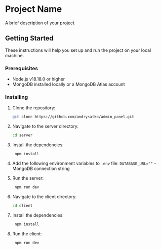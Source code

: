 # Project Name

A brief description of your project.

## Getting Started

These instructions will help you set up and run the project on your local machine.

### Prerequisites

- Node.js v18.18.0 or higher
- MongoDB installed locally or a MongoDB Atlas account

### Installing

1. Clone the repository:

   ```bash
   git clone https://github.com/andrysatko/admin_panel.git
2. Navigate to the server directory:

   ```bash
   cd server
   ```
3. Install the dependencies:
   ```bash
    npm install
    ```
4. Add the following environment variables to `.env` file:
   `DATABASE_URL=""` - MongoDB connection string
5. Run the server:
   ```bash
    npm run dev
    ```
6. Navigate to the client directory:
    ```bash
    cd client
    ```
7. Install the dependencies:
    ```bash
     npm install
     ```
8. Run the client:
    ```bash
     npm run dev
     ```